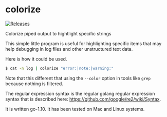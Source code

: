 # colorize
[![Releases](https://img.shields.io/github/colorize/jlinoff/csdiff.svg?style=flat)](https://github.com/jlinoff/colorize/releases)

Colorize piped output to hightlight specific strings

This simple little program is useful for highlighting specific items
that may help debugging in log files and other unstructured text data.

Here is how it could be used.

```bash
$ cat -n log | colorize "error:|note:|warning:"
```

Note that this different that using the `--color` option in tools like `grep`
because nothing is filtered.

The regular expression syntax is the regular golang regular
expression syntax that is described here:
https://github.com/google/re2/wiki/Syntax.

It is written go-1.10. It has been tested on Mac and Linux systems.
